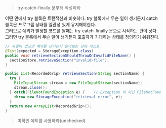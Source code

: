 > try-catch-finally 문부터 작성하라

어떤 면에서 try 블록은 트랜잭션과 비슷하다.  try 블록에서 무슨 일이 생기든지 catch 블록은 프로그램 상태를 일관성 있게 유지해야한다.  
그러므로 예외가 발생할 코드를 짤때는 try-catch-finally 문으로 시작하는 편이 낫다.  
그러면 try 블록에서 무슨 일이 생기든지 호출자가 기대하는 상태를 정의하기 쉬워진다.
```java
// 파일이 없으면 예외를 던지는지 알아보는 단위 테스트
@Test(expected = StorageException.class)
public void retrieveSectionShouldThrowOnInvalidFileName() {
  sectionStore.retrieveSection("invalid-file");
}
```

```java
public List<RecordedGrip> retrieveSection(String sectionName) {
  try {
    FileInputStream stream = new FileInputStream(sectionName);
    stream.close();
  } catch(FileNotFoundException e) {    // Exception 이 아닌 FileNotFoundException 으로 예외 유형을 좁혀 리팩토링
    throw new StorageException("retrieval error", e);
  }
  return new ArrayList<RecordedGrip>();
}
```

> 미확인 예외를 사용하라(unchecked)
